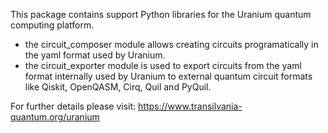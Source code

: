 
This package contains support Python libraries for the Uranium quantum computing platform. 

- the circuit_composer module allows creating circuits programatically in the yaml format used by Uranium.
- the circuit_exporter module is used to export circuits from the yaml format internally used by Uranium to external quantum circuit formats like Qiskit, OpenQASM, Cirq, Quil and PyQuil.

For further details please visit: https://www.transilvania-quantum.org/uranium